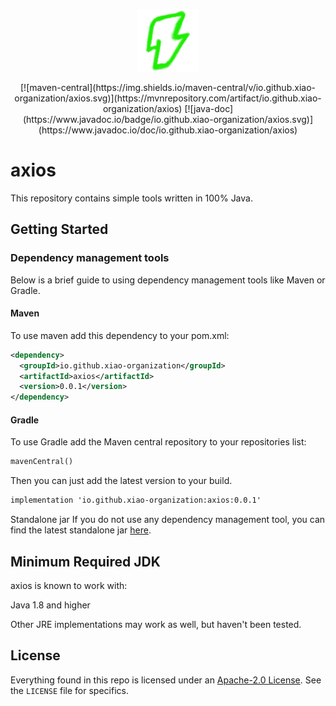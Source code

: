 <p align="center"><img width="100" src="/logo/logo.png" alt="axios logo"></p>

<p align="center">
[![maven-central](https://img.shields.io/maven-central/v/io.github.xiao-organization/axios.svg)](https://mvnrepository.com/artifact/io.github.xiao-organization/axios) 
[![java-doc](https://www.javadoc.io/badge/io.github.xiao-organization/axios.svg)](https://www.javadoc.io/doc/io.github.xiao-organization/axios)
</p>

<p align="center"> <h1>axios</h1> </p>

This repository contains simple tools written in 100% Java.

## Getting Started

### Dependency management tools

Below is a brief guide to using dependency management tools like Maven or Gradle.

#### Maven

To use maven add this dependency to your pom.xml:

```xml
<dependency>
  <groupId>io.github.xiao-organization</groupId>
  <artifactId>axios</artifactId>
  <version>0.0.1</version>
</dependency>
```

#### Gradle

To use Gradle add the Maven central repository to your repositories list:

```xml
mavenCentral()
```

Then you can just add the latest version to your build.

```xml
implementation 'io.github.xiao-organization:axios:0.0.1'
```

Standalone jar
If you do not use any dependency management tool, you can find the latest standalone jar [here](https://github.com/xiao-organization/axios/releases/latest).

## Minimum Required JDK

axios is known to work with:

Java 1.8 and higher

Other JRE implementations may work as well, but haven't been tested.

## License

Everything found in this repo is licensed under an [Apache-2.0 License](https://github.com/xiao-organization/axios/blob/master/LICENSE). See the `LICENSE` file for specifics.
